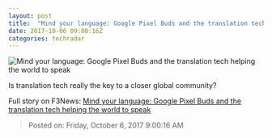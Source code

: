 ```yaml
---
layout: post
title:  "Mind your language: Google Pixel Buds and the translation tech helping the world to speak"
date: 2017-10-06 09:00:16Z
categories: techradar
---
```


![Mind your language: Google Pixel Buds and the translation tech helping the world to speak](http://cdn.mos.cms.futurecdn.net/sfE9UW3BBxvRkvviQoCpGm-1200-80.jpg)

Is translation tech really the key to a closer global community?


Full story on F3News: [Mind your language: Google Pixel Buds and the translation tech helping the world to speak](http://www.f3nws.com/n/pjFDRB)

> Posted on: Friday, October 6, 2017 9:00:16 AM
